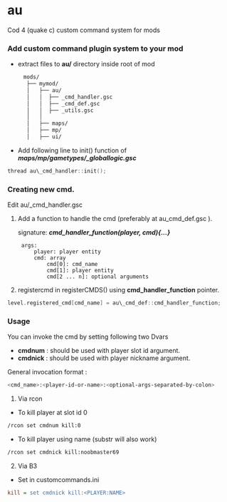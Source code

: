 # au
Cod 4 (quake c) custom command system for mods


### Add custom command plugin system to your mod
- extract files to **au/** directory inside root of mod  
```sh
     mods/
      ├── mymod/
      │   ├── au/
      │   │  ├── _cmd_handler.gsc
      │   │  ├── _cmd_def.gsc 
      │   │  ├── _utils.gsc
      │   │ 
      │   ├── maps/
      │   ├── mp/
      │   ├── ui/
```
- Add following line to init() function of ***maps/mp/gametypes/_globallogic.gsc***
```c
thread au\_cmd_handler::init();
```

### Creating new cmd.
Edit au/_cmd_handler.gsc
1. Add a function to handle the cmd (preferably at au\_cmd_def.gsc ).

    signature: 
        ***cmd_handler_function(player, cmd){...}***

        args:
            player: player entity
            cmd: array
                cmd[0]: cmd_name
                cmd[1]: player entity
                cmd[2 ... n]: optional arguments

2. registercmd in registerCMDS() using **cmd_handler_function** pointer. 
  ```cpp
  level.registered_cmd[cmd_name] = au\_cmd_def::cmd_handler_function;
  ```

### Usage
You can invoke the cmd by setting following two Dvars

* **cmdnum** : should be used with player slot id argument.
* **cmdnick** : should be used with player nickname argument.

General invocation format :
```sh
<cmd_name>:<player-id-or-name>:<optional-args-separated-by-colon>
```

1. Via rcon
- To kill player at slot id 0
```sh
/rcon set cmdnum kill:0
```
- To kill player using name (substr will also work)
```sh
/rcon set cmdnick kill:noobmaster69
```

2. Via B3
- Set in customcommands.ini
```ini
kill = set cmdnick kill:<PLAYER:NAME>
```



